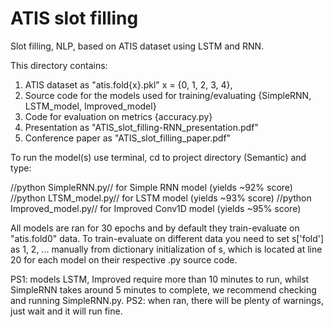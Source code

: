 # ATIS slot filling

Slot filling, NLP, based on ATIS dataset using LSTM and RNN.

This directory contains:
1. ATIS dataset as "atis.fold{x}.pkl" x = {0, 1, 2, 3, 4},
2. Source code for the models used for training/evaluating {SimpleRNN, LSTM_model, Improved_model}
3. Code for evaluation on metrics {accuracy.py}
4. Presentation as "ATIS_slot_filling-RNN_presentation.pdf"
5. Conference paper as "ATIS_slot_filling_paper.pdf"


To run the model(s) use terminal, cd to project directory (Semantic) and type:

//python SimpleRNN.py// for Simple RNN model (yields ~92% score)
//python LTSM_model.py// for LSTM model (yields ~93% score)
//python Improved_model.py// for Improved Conv1D model (yields ~95% score)

All models are ran for 30 epochs and by default they train-evaluate on "atis.fold0" data.
To train-evaluate on different data you need to set s['fold'] as 1, 2, ... manually from dictionary initialization of s, which is located at line 20 for each model on their respective .py source code.

PS1: models LSTM, Improved require more than 10 minutes to run, whilst SimpleRNN takes around 5 minutes to complete, we recommend checking and running SimpleRNN.py.
PS2: when ran, there will be plenty of warnings, just wait and it will run fine.
